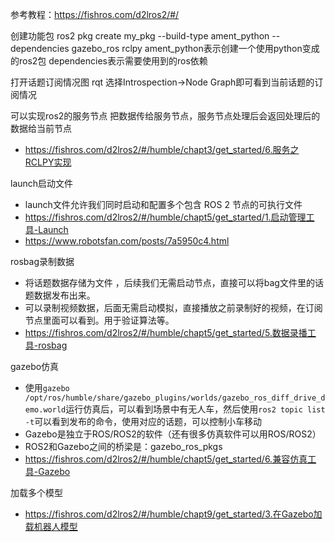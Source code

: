 参考教程：https://fishros.com/d2lros2/#/


创建功能包
ros2 pkg create my_pkg  --build-type  ament_python --dependencies gazebo_ros rclpy
ament_python表示创建一个使用python变成的ros2包
dependencies表示需要使用到的ros依赖

打开话题订阅情况图
rqt
选择Introspection->Node Graph即可看到当前话题的订阅情况

可以实现ros2的服务节点
把数据传给服务节点，服务节点处理后会返回处理后的数据给当前节点
- https://fishros.com/d2lros2/#/humble/chapt3/get_started/6.服务之RCLPY实现

launch启动文件
- launch文件允许我们同时启动和配置多个包含 ROS 2 节点的可执行文件
- https://fishros.com/d2lros2/#/humble/chapt5/get_started/1.启动管理工具-Launch
- https://www.robotsfan.com/posts/7a5950c4.html

rosbag录制数据
- 将话题数据存储为文件 ，后续我们无需启动节点，直接可以将bag文件里的话题数据发布出来。
- 可以录制视频数据，后面无需启动模拟，直接播放之前录制好的视频，在订阅节点里面可以看到。用于验证算法等。
- https://fishros.com/d2lros2/#/humble/chapt5/get_started/5.数据录播工具-rosbag

gazebo仿真
- 使用`gazebo /opt/ros/humble/share/gazebo_plugins/worlds/gazebo_ros_diff_drive_demo.world`运行仿真后，可以看到场景中有无人车，然后使用`ros2 topic list -t`可以看到发布的命令，使用对应的话题，可以控制小车移动
- Gazebo是独立于ROS/ROS2的软件（还有很多仿真软件可以用ROS/ROS2）
- ROS2和Gazebo之间的桥梁是：gazebo_ros_pkgs
- https://fishros.com/d2lros2/#/humble/chapt5/get_started/6.兼容仿真工具-Gazebo

加载多个模型
- https://fishros.com/d2lros2/#/humble/chapt9/get_started/3.在Gazebo加载机器人模型



